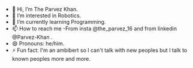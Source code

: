 - 👋 Hi, I’m The Parvez Khan.
- 👀 I’m interested in Robotics.
- 🌱 I’m currently learning Programming.
- 📫 How to reach me -From insta @the_parvez_16 and from linkedin @Parvez-Khan .
- 😄 Pronouns: he/him.
- ⚡ Fun fact: I'm an ambibert so I can't talk with new peoples but I talk to known peoples more and more.
<!--
Cutie-boy16/Cutie-boy16 is a ✨ special ✨ repository because its `README.md` (this file) appears on your GitHub profile.
You can click the Preview link to take a look at your changes.
--->
